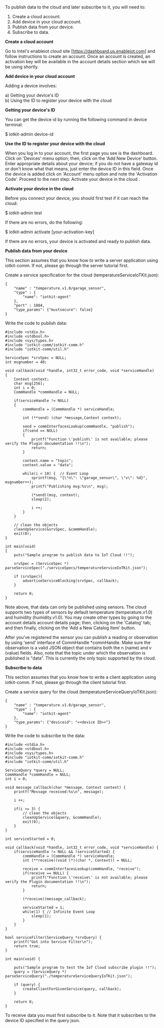 
To publish data to the cloud and later subscribe to it, you will need to:

1) Create a cloud account. <BR>
2) Add device in your cloud account. <BR>
4) Publish data from your device. <BR>
5) Subscribe to data. <BR>

<B> Create a cloud account </B>

Go to Intel's enableiot cloud site [https://dashboard.us.enableiot.com] and follow instructions to create an account.
Once an account is created, an activation key will be available in the account details section which we will be using
shortly.

<B> Add device in your cloud account </B>

Adding a device involves:

a) Getting your device's ID <BR>
b) Using the ID to register your device with the cloud

<B> Getting your device's ID </B>

You can get the device id by running the following command in device terminal:

$ iotkit-admin device-id <BR>

<B> Use the ID to register your device with the cloud </B>

When you log in to your account, the first page you see is the dashboard. Click on 'Devices' menu option; then, click on
the 'Add New Device' button. Enter appropriate details about your device; if you do not have a gateway id or don't
know what that means, just enter the device ID in this field.
Once the device is added click on 'Account' menu option and note the 'Activation Code'. Proceed to the next
step: Activate your device in the cloud .

<B> Activate your device in the cloud </B>

Before you connect your device, you should first test if it can reach the cloud:

$ iotkit-admin test <BR>

If there are no errors, do the following:

$ iotkit-admin activate [your-activation-key] <BR>

If there are no errors, your device is activated and ready to publish data.

<B> Publish data from your device </B>

This section assumes that you know how to write a server application using iotkit-comm. If not, please go through the server
tutorial first.

Create a service specification for the cloud (temperatureServiceIoTKit.json):

    {
        "name" : "temperature.v1.0/garage_sensor",
        "type" : {
            "name": "iotkit-agent"
        },
        "port" : 1884,
        "type_params": {"mustsecure": false}
    }


Write the code to publish data:

    #include <stdio.h>
    #include <stdbool.h>
    #include <sys/types.h>
    #include "iotkit-comm/iotkit-comm.h"
    #include "iotkit-comm/util.h"

    ServiceSpec *srvSpec = NULL;
    int msgnumber = 40;

    void callback(void *handle, int32_t error_code, void *serviceHandle)
    {
        Context context;
        char msg[256];
        int i = 0;
        CommHandle *commHandle = NULL;

        if(serviceHandle != NULL)
        {
            commHandle = (CommHandle *) serviceHandle;

            int (**send) (char *message,Context context);

            send = commInterfacesLookup(commHandle, "publish");
            if(send == NULL)
            {
                printf("Function \'publish\' is not available; please verify the Plugin documentation !!\n");
                return;
            }

            context.name = "topic";
            context.value = "data";

            while(i < 10) {  // Event Loop
                sprintf(msg, "{\"n\": \"garage_sensor\", \"v\": %d}", msgnumber++);
                printf("Publishing msg:%s\n", msg);

                (*send)(msg, context);
                sleep(2);

                i ++;
            }
        }

        // clean the objects
        cleanUpService(&srvSpec, &commHandle);
        exit(0);
    }

    int main(void)
    {
        puts("Sample program to publish data to IoT Cloud !!");

        srvSpec = (ServiceSpec *) parseServiceSpec("./serviceSpecs/temperatureServiceIoTKit.json");

        if (srvSpec){
            advertiseServiceBlocking(srvSpec, callback);
        }

        return 0;
    }


Note above, that data can only be published using sensors. The cloud supports two types of sensors by default
temperature (temperature.v1.0) and humidity (humidity.v1.0). You may create other types by going to the account
details account details page; then, clicking on the 'Catalog' tab; and then finally, clicking on the 'Add a New
Catalog Item' button.

After you've registered the sensor you can publish a reading or observation by using 'send' interface of
CommHandle *commHandle. Make sure the observation is a valid JSON object that contains both the n (name) and v
(value) fields. Also, note that the topic under which the observation is published is "data". This is currently the
only topic supported by the cloud.

<B> Subscribe to data </B>

This section assumes that you know how to write a client application using iotkit-comm. If not, please go through the client
tutorial first.

Create a service query for the cloud (temperatureServiceQueryIoTKit.json):

    {
        "name" : "temperature.v1.0/garage_sensor",
        "type" : {
            "name": "iotkit-agent"
        },
        "type_params": {"deviceid": "<<device ID>>"}
    }


Write the code to subscribe to the data:

    #include <stdio.h>
    #include <stdbool.h>
    #include <sys/types.h>
    #include "iotkit-comm/iotkit-comm.h"
    #include "iotkit-comm/util.h"

    ServiceQuery *query = NULL;
    CommHandle *commHandle = NULL;
    int i = 0;

    void message_callback(char *message, Context context) {
        printf("Message received:%s\n", message);

        i ++;

        if(i >= 3) {
            // clean the objects
            cleanUpService(&query, &commHandle);
            exit(0);
        }
    }

    int serviceStarted = 0;

    void callback(void *handle, int32_t error_code, void *serviceHandle) {
        if(serviceHandle != NULL && !serviceStarted) {
            commHandle = (CommHandle *) serviceHandle;
            int (**receive)(void (*)(char *, Context)) = NULL;

            receive = commInterfacesLookup(commHandle, "receive");
            if(receive == NULL) {
                printf("Function \'receive\' is not available; please verify the Plugin documentation !!\n");
                return;
            }

            (*receive)(message_callback);

            serviceStarted = 1;
            while(1) { // Infinite Event Loop
                sleep(1);
            }
        }
    }

    bool serviceFilter(ServiceQuery *srvQuery) {
        printf("Got into Service Filter\n");
        return true;
    }

    int main(void) {

        puts("Sample program to test the IoT Cloud subscribe plugin !!");
        query = (ServiceQuery *) parseServiceQuery("./temperatureServiceQueryIoTKit.json");

        if (query) {
            createClientForGivenService(query, callback);
        }

        return 0;
    }

To receive data you must first subscribe to it. Note that it subscribes to the device ID specified in the query json.
